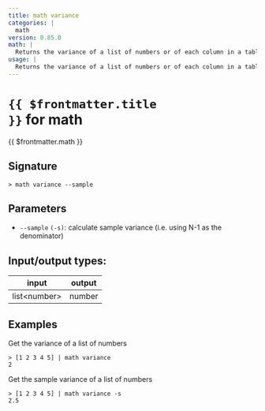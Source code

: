 ```yaml
---
title: math variance
categories: |
  math
version: 0.85.0
math: |
  Returns the variance of a list of numbers or of each column in a table.
usage: |
  Returns the variance of a list of numbers or of each column in a table.
---
```

<!-- This file is automatically generated. Please edit the command in https://github.com/nushell/nushell instead. -->

# <code>{{ $frontmatter.title }}</code> for math

<div class='command-title'>{{ $frontmatter.math }}</div>

## Signature

```> math variance --sample```

## Parameters

 -  `--sample` `(-s)`: calculate sample variance (i.e. using N-1 as the denominator)


## Input/output types:

| input        | output |
| ------------ | ------ |
| list\<number\> | number |

## Examples

Get the variance of a list of numbers
```shell
> [1 2 3 4 5] | math variance
2
```

Get the sample variance of a list of numbers
```shell
> [1 2 3 4 5] | math variance -s
2.5
```
